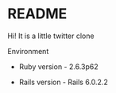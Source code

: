 # README

Hi! It is a little twitter clone

Environment

* Ruby version - 2.6.3p62

* Rails version - Rails 6.0.2.2
